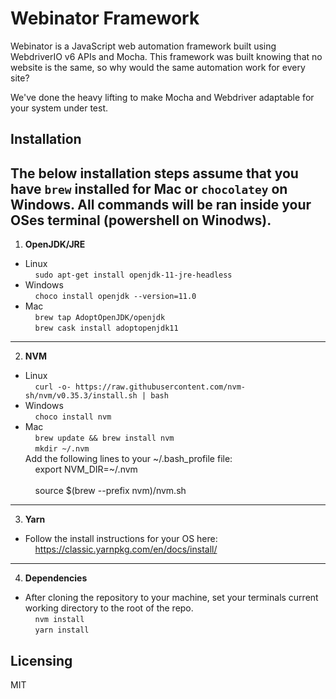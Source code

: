 # Webinator Framework
Webinator is a JavaScript web automation framework built using WebdriverIO v6 APIs and Mocha. This framework was built knowing that no website is the same, so why would the same automation work for every site?

We've done the heavy lifting to make Mocha and Webdriver adaptable for your system under test.



## Installation
The below installation steps assume that you have `brew` installed for Mac or `chocolatey` on Windows. All commands will be ran inside your OSes terminal (powershell on Winodws).
---

1. **OpenJDK/JRE** 
* Linux  
&nbsp;&nbsp;&nbsp;&nbsp;`sudo apt-get install openjdk-11-jre-headless`  
* Windows  
&nbsp;&nbsp;&nbsp;&nbsp;`choco install openjdk --version=11.0`  
* Mac  
&nbsp;&nbsp;&nbsp;&nbsp;`brew tap AdoptOpenJDK/openjdk`  
&nbsp;&nbsp;&nbsp;&nbsp;`brew cask install adoptopenjdk11`
---

2. **NVM**  
* Linux  
&nbsp;&nbsp;&nbsp;&nbsp;`curl -o- https://raw.githubusercontent.com/nvm-sh/nvm/v0.35.3/install.sh | bash`  
* Windows  
&nbsp;&nbsp;&nbsp;&nbsp;`choco install nvm`  
* Mac  
&nbsp;&nbsp;&nbsp;&nbsp;`brew update && brew install nvm`  
&nbsp;&nbsp;&nbsp;&nbsp;`mkdir ~/.nvm`  
Add the following lines to your ~/.bash_profile file:  
&nbsp;&nbsp;&nbsp;&nbsp;export NVM_DIR=~/.nvm <br/>  
&nbsp;&nbsp;&nbsp;&nbsp;source $(brew --prefix nvm)/nvm.sh  
---

3. **Yarn**
* Follow the install instructions for your OS here:
&nbsp;&nbsp;&nbsp;&nbsp;https://classic.yarnpkg.com/en/docs/install/
--- 

4. **Dependencies**  
* After cloning the repository to your machine, set your terminals current working directory to the root of the repo.  
&nbsp;&nbsp;&nbsp;&nbsp;`nvm install`  
&nbsp;&nbsp;&nbsp;&nbsp;`yarn install`


## Licensing

MIT
